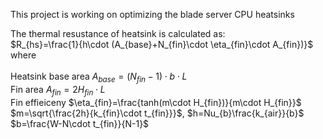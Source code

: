 This project is working on optimizing the blade server CPU heatsinks

The thermal resustance of heatsink is calculated as: <br/>
$R_{hs}=\frac{1}{h\cdot (A_{base}+N_{fin}\cdot \eta_{fin}\cdot A_{fin})}$ <br/>
where <br/> <br/>
Heatsink base area $A_{base}=(N_{fin}-1)\cdot b\cdot L$ <br/>
Fin area $A_{fin}=2H_{fin}\cdot L$ <br/>
Fin effieiceny $\eta_{fin}=\frac{tanh(m\cdot H_{fin})}{m\cdot H_{fin}}$ <br/>
$m=\sqrt{\frac{2h}{k_{fin}\cdot t_{fin}}}$, $h=Nu_{b}\frac{k_{air}}{b}$ <br/>
$b=\frac{W-N\cdot t_{fin}}{N-1}$

